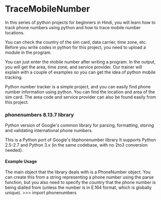 <h1> TraceMobileNumber</h1>

<p> 
In this series of python projects for beginners in Hindi, you will learn how to track phone numbers using python and how to trace mobile number locations.

You can check the country of the sim card, data carrier, time zone, etc. Before you write codes in python for this project, you need to upload a module in the program.

You can just enter the mobile number after writing a program. In the output, you will get the area, time zone, and service provider. Our trainer will explain with a couple of examples so you can get the idea of python mobile tracking.

Python number tracker is a simple project, and you can easily find phone number information using python. You can find the location and area of the sim card. The area code and service provider can also be found easily from this project.
</p>

<h3>phonenumbers 8.13.7 library</h3>

Python version of Google's common library for parsing, formatting, storing and validating international phone numbers.

This is a Python port of Google's libphonenumber library It supports Python 2.5-2.7 and Python 3.x (in the same codebase, with no 2to3 conversion needed).

<h4>Example Usage</h4>
The main object that the library deals with is a PhoneNumber object. You can create this from a string representing a phone number using the parse function, but you also need to specify the country that the phone number is being dialled from (unless the number is in E.164 format, which is globally unique).
>>> import phonenumbers